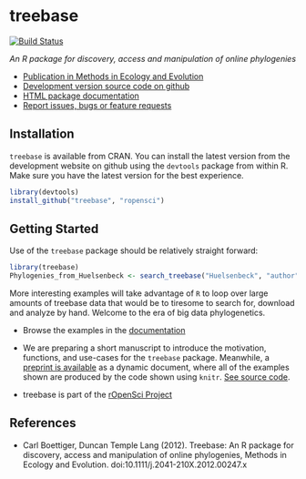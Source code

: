 treebase
========

[![Build Status](https://api.travis-ci.org/ropensci/treeBASE.png)](https://travis-ci.org/ropensci/treeBASE)

_An R package for discovery, access and manipulation of online phylogenies_

- [Publication in Methods in Ecology and Evolution](http://dx.doi.org/10.1111/j.2041-210X.2012.00247.x)
- [Development version source code on github](https://github.com/ropensci/treebase)
- [HTML package documentation](http://ropensci.github.com/treeBASE/)
- [Report issues, bugs or feature requests](https://github.com/ropensci/treebase/issues)


Installation
------------

`treebase` is available from CRAN.  You can install the latest version from the development website on github using the `devtools` package from within R.  Make sure you have the latest version for the best experience. 

```r
library(devtools)
install_github("treebase", "ropensci")
```

Getting Started 
---------------

Use of the `treebase` package should be relatively straight forward: 

```r
library(treebase)
Phylogenies_from_Huelsenbeck <- search_treebase("Huelsenbeck", "author")
```

More interesting examples will take advantage of `R` to loop over large amounts of treebase data that would be to tiresome to search for, download and analyze by hand. Welcome to the era of big data phylogenetics.  

- Browse the examples in the [documentation](http://ropensci.github.com/treeBASE/)
- We are preparing a short manuscript to introduce the motivation, functions, and use-cases for the `treebase` package.  Meanwhile, a [preprint is available](https://github.com/ropensci/treeBASE/blob/master/inst/doc/treebase/treebase_github.md) as a dynamic document, where all of the examples shown are produced by the code shown using `knitr`. [See source code](https://github.com/ropensci/treeBASE/blob/master/inst/doc/treebase/treebase.Rmd).  


- treebase is part of the [rOpenSci Project](http://ropensci.github.com)

References
----------

* Carl Boettiger, Duncan Temple Lang (2012). Treebase: An R package for discovery, access and manipulation of online phylogenies, Methods in Ecology and Evolution. doi:10.1111/j.2041-210X.2012.00247.x
